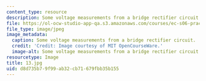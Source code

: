 ```yaml
---
content_type: resource
description: Some voltage measurements from a bridge rectifier circuit.
file: https://ol-ocw-studio-app-qa.s3.amazonaws.com/courses/ec-s06-practical-electronics-fall-2004/d8d735b79f99ab32cb71679fbb35b155_13.jpg
file_type: image/jpeg
image_metadata:
  caption: Some voltage measurements from a bridge rectifier circuit.
  credit: 'Credit: Image courtesy of MIT OpenCourseWare.'
  image-alt: Some voltage measurements from a bridge rectifier circuit.
resourcetype: Image
title: 13.jpg
uid: d8d735b7-9f99-ab32-cb71-679fbb35b155
---
```

